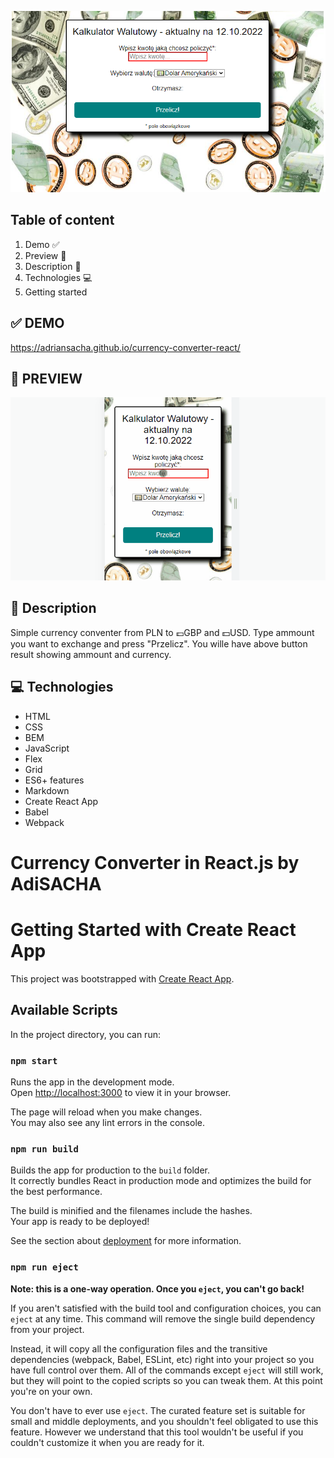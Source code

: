 ![Currency Converter with REACT](/public/currencyConverter.png)

## Table of content
1. Demo ✅
1. Preview 👀
1. Description 📒
1. Technologies 💻
1. Getting started

## ✅ DEMO
https://adriansacha.github.io/currency-converter-react/

## 👀 PREVIEW
![Currency Converter React Demo](currencyConverterReact.gif)

## 📒 Description
Simple currency conventer from PLN to 💷GBP and 💵USD.
Type ammount you want to exchange and press "Przelicz". You wille have above button result showing ammount and currency.

## 💻 Technologies
* HTML
* CSS
* BEM
* JavaScript
* Flex
* Grid 
* ES6+ features
* Markdown
* Create React App
* Babel
* Webpack


# Currency Converter in React.js by AdiSACHA

# Getting Started with Create React App

This project was bootstrapped with [Create React App](https://github.com/facebook/create-react-app).

## Available Scripts
In the project directory, you can run:

### `npm start`
Runs the app in the development mode.\
Open [http://localhost:3000](http://localhost:3000) to view it in your browser.

The page will reload when you make changes.\
You may also see any lint errors in the console.


### `npm run build`
Builds the app for production to the `build` folder.\
It correctly bundles React in production mode and optimizes the build for the best performance.

The build is minified and the filenames include the hashes.\
Your app is ready to be deployed!

See the section about [deployment](https://facebook.github.io/create-react-app/docs/deployment) for more information.

### `npm run eject`

**Note: this is a one-way operation. Once you `eject`, you can't go back!**

If you aren't satisfied with the build tool and configuration choices, you can `eject` at any time. This command will remove the single build dependency from your project.

Instead, it will copy all the configuration files and the transitive dependencies (webpack, Babel, ESLint, etc) right into your project so you have full control over them. All of the commands except `eject` will still work, but they will point to the copied scripts so you can tweak them. At this point you're on your own.

You don't have to ever use `eject`. The curated feature set is suitable for small and middle deployments, and you shouldn't feel obligated to use this feature. However we understand that this tool wouldn't be useful if you couldn't customize it when you are ready for it.